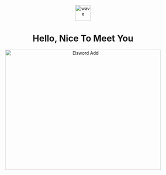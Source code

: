 <div align="center">
  <img src="https://user-images.githubusercontent.com/1303154/88677602-1635ba80-d120-11ea-84d8-d263ba5fc3c0.gif" alt="wave" width="50" height="50">
  <h1>Hello, Nice To Meet You</h1>
  <img src="https://tenor.com/id/view/elsword-add-mad-paradox-master-skill-gif-25687817.gif" alt="Elsword Add" width="498" height="384">
</div>
